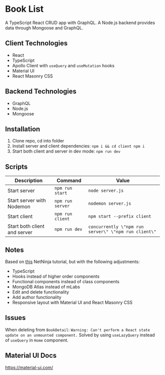 # Book List

A TypeScript React CRUD app with GraphQL. A Node.js backend provides data through Mongoose and GraphQL.

## Client Technologies

-   React
-   TypeScript
-   Apollo Client with `useQuery` and `useMutation` hooks
-   Material UI
-   React Masonry CSS

## Backend Technologies

-   GraphQL
-   Node.js
-   Mongoose

## Installation

1. Clone repo, cd into folder
2. Install server and client dependencies: `npm i && cd client npm i`
3. Start both client and server in dev mode: `npm run dev`

## Scripts

| Description                  | Command          | Value                                                |
| ---------------------------- | ---------------- | ---------------------------------------------------- |
| Start server                 | `npm run start`  | `node server.js`                                     |
| Start server with Nodemon    | `npm run server` | `nodemon server.js`                                  |
| Start client                 | `npm run client` | `npm start --prefix client`                          |
| Start both client and server | `npm run dev`    | `concurrently \"npm run server\" \"npm run client\"` |

## Notes

Based on [this](https://www.youtube.com/playlist?list=PL4cUxeGkcC9iK6Qhn-QLcXCXPQUov1U7f) NetNinja tutorial, but with the following adjustments:

-   TypeScript
-   Hooks instead of higher order components
-   Functional components instead of class components
-   MongoDB Atlas instead of mLabs
-   Edit and delete functionality
-   Add author functionality
-   Responsive layout with Material UI and React Masonry CSS

## Issues

When deleting from `BookDetail`: `Warning: Can't perform a React state update on an unmounted component.`
Solved by using `useLazyQuery` instead of `useQuery` in `Home` component.

## Material UI Docs

https://material-ui.com/
